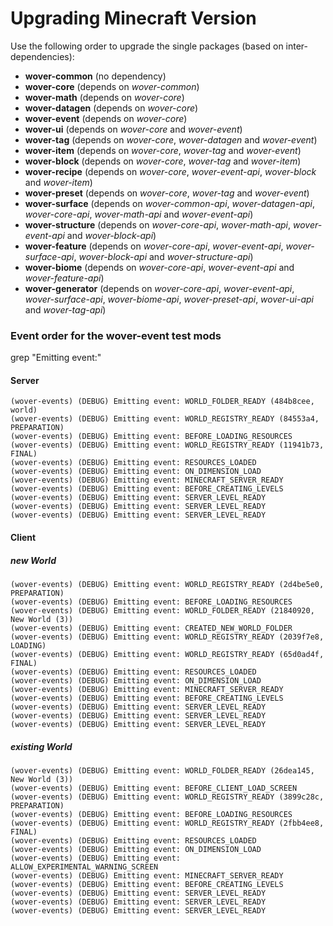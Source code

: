# Upgrading Minecraft Version

Use the following order to upgrade the single packages (based on inter-dependencies):

* **wover-common** (no dependency)
* **wover-core** (depends on _wover-common_)
* **wover-math** (depends on _wover-core_)
* **wover-datagen** (depends on _wover-core_)
* **wover-event** (depends on _wover-core_)
* **wover-ui** (depends on _wover-core_ and _wover-event_)
* **wover-tag** (depends on _wover-core_, _wover-datagen_ and _wover-event_)
* **wover-item** (depends on _wover-core_, _wover-tag_ and _wover-event_)
* **wover-block** (depends on _wover-core_, _wover-tag_ and _wover-item_)
* **wover-recipe** (depends on _wover-core_, _wover-event-api_, _wover-block_ and _wover-item_)
* **wover-preset** (depends on _wover-core_, _wover-tag_ and _wover-event_)
* **wover-surface** (depends on _wover-common-api_, _wover-datagen-api_, _wover-core-api_, _wover-math-api_ and
  _wover-event-api_)
* **wover-structure** (depends on _wover-core-api_, _wover-math-api_, _wover-event-api_ and _wover-block-api_)
* **wover-feature** (depends on _wover-core-api_, _wover-event-api_, _wover-surface-api_, _wover-block-api_ and
  _wover-structure-api_)
* **wover-biome** (depends on _wover-core-api_, _wover-event-api_ and _wover-feature-api_)
* **wover-generator** (depends on _wover-core-api_, _wover-event-api_, _wover-surface-api_, _wover-biome-api_,
  _wover-preset-api_, _wover-ui-api_ and _wover-tag-api_)

### Event order for the wover-event test mods

grep "Emitting event:"

#### Server

```
(wover-events) (DEBUG) Emitting event: WORLD_FOLDER_READY (484b8cee, world)
(wover-events) (DEBUG) Emitting event: WORLD_REGISTRY_READY (84553a4, PREPARATION)
(wover-events) (DEBUG) Emitting event: BEFORE_LOADING_RESOURCES
(wover-events) (DEBUG) Emitting event: WORLD_REGISTRY_READY (11941b73, FINAL)
(wover-events) (DEBUG) Emitting event: RESOURCES_LOADED
(wover-events) (DEBUG) Emitting event: ON_DIMENSION_LOAD
(wover-events) (DEBUG) Emitting event: MINECRAFT_SERVER_READY
(wover-events) (DEBUG) Emitting event: BEFORE_CREATING_LEVELS
(wover-events) (DEBUG) Emitting event: SERVER_LEVEL_READY
(wover-events) (DEBUG) Emitting event: SERVER_LEVEL_READY
(wover-events) (DEBUG) Emitting event: SERVER_LEVEL_READY
```

#### Client

##### new World

```
(wover-events) (DEBUG) Emitting event: WORLD_REGISTRY_READY (2d4be5e0, PREPARATION)
(wover-events) (DEBUG) Emitting event: BEFORE_LOADING_RESOURCES
(wover-events) (DEBUG) Emitting event: WORLD_FOLDER_READY (21840920, New World (3))
(wover-events) (DEBUG) Emitting event: CREATED_NEW_WORLD_FOLDER
(wover-events) (DEBUG) Emitting event: WORLD_REGISTRY_READY (2039f7e8, LOADING)
(wover-events) (DEBUG) Emitting event: WORLD_REGISTRY_READY (65d0ad4f, FINAL)
(wover-events) (DEBUG) Emitting event: RESOURCES_LOADED
(wover-events) (DEBUG) Emitting event: ON_DIMENSION_LOAD
(wover-events) (DEBUG) Emitting event: MINECRAFT_SERVER_READY
(wover-events) (DEBUG) Emitting event: BEFORE_CREATING_LEVELS
(wover-events) (DEBUG) Emitting event: SERVER_LEVEL_READY
(wover-events) (DEBUG) Emitting event: SERVER_LEVEL_READY
(wover-events) (DEBUG) Emitting event: SERVER_LEVEL_READY
```

##### existing World

```
(wover-events) (DEBUG) Emitting event: WORLD_FOLDER_READY (26dea145, New World (3))
(wover-events) (DEBUG) Emitting event: BEFORE_CLIENT_LOAD_SCREEN
(wover-events) (DEBUG) Emitting event: WORLD_REGISTRY_READY (3899c28c, PREPARATION)
(wover-events) (DEBUG) Emitting event: BEFORE_LOADING_RESOURCES
(wover-events) (DEBUG) Emitting event: WORLD_REGISTRY_READY (2fbb4ee8, FINAL)
(wover-events) (DEBUG) Emitting event: RESOURCES_LOADED
(wover-events) (DEBUG) Emitting event: ON_DIMENSION_LOAD
(wover-events) (DEBUG) Emitting event: ALLOW_EXPERIMENTAL_WARNING_SCREEN
(wover-events) (DEBUG) Emitting event: MINECRAFT_SERVER_READY
(wover-events) (DEBUG) Emitting event: BEFORE_CREATING_LEVELS
(wover-events) (DEBUG) Emitting event: SERVER_LEVEL_READY
(wover-events) (DEBUG) Emitting event: SERVER_LEVEL_READY
(wover-events) (DEBUG) Emitting event: SERVER_LEVEL_READY
```